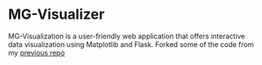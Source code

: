 # MG-Visualizer
MG-Visualization is a user-friendly web application that offers interactive data visualization using Matplotlib and Flask. Forked some of the code from my [previous repo](https://github.com/MG-Osman/DataVisualizer)
